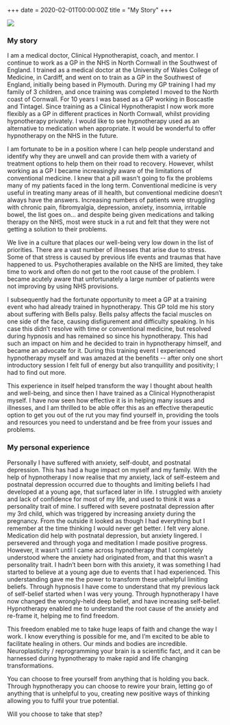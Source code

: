 +++
date = 2020-02-01T00:00:00Z
title = "My Story"
+++

![](/img/profile.jpg#inline)

### My story

I am a medical doctor, Clinical Hypnotherapist, coach, and mentor. I continue to work as a GP in the NHS in North Cornwall in the Southwest of England. I trained as a medical doctor at the University of Wales College of Medicine, in Cardiff, and went on to train as a GP in the Southwest of England, initially being based in Plymouth. During my GP training I had my family of 3 children, and once training was completed I moved to the North coast of Cornwall. For 10 years I was based as a GP working in Boscastle and Tintagel. Since training as a Clinical Hypnotherapist I now work more flexibly as a GP in different practices in North Cornwall, whilst providing hypnotherapy privately. I would like to see hypnotherapy used as an alternative to medication when appropriate. It would be wonderful to offer hypnotherapy on the NHS in the future.

I am fortunate to be in a position where I can help people understand and identify why they are unwell and can provide them with a variety of treatment options to help them on their road to recovery. However, whilst working as a GP I became increasingly aware of the limitations of conventional medicine. I knew that a pill wasn't going to fix the problems many of my patients faced in the long term. Conventional medicine is very useful in treating many areas of ill health, but conventional medicine doesn’t always have the answers. Increasing numbers of patients were struggling with chronic pain, fibromyalgia, depression, anxiety, insomnia, irritable bowel, the list goes on… and despite being given medications and talking therapy on the NHS, most were stuck in a rut and felt that they were not getting a solution to their problems.

We live in a culture that places our well-being very low down in the list of priorities. There are a vast number of illnesses that arise due to stress. Some of that stress is caused by previous life events and traumas that have happened to us. Psychotherapies available on the NHS are limited, they take time to work and often do not get to the root cause of the problem. I became acutely aware that unfortunately a large number of patients were not improving by using NHS provisions.

I subsequently had the fortunate opportunity to meet a GP at a training event who had already trained in hypnotherapy. This GP told me his story about suffering with Bells palsy. Bells palsy affects the facial muscles on one side of the face, causing disfigurement and difficulty speaking. In his case this didn’t resolve with time or conventional medicine, but resolved during hypnosis and has remained so since his hypnotherapy. This had such an impact on him and he decided to train in hypnotherapy himself, and became an advocate for it. During this training event I experienced hypnotherapy myself and was amazed at the benefits -- after only one short introductory session I felt full of energy but also tranquillity and positivity; I had to find out more.

This experience in itself helped transform the way I thought about health and well-being, and since then I have trained as a Clinical Hypnotherapist myself. I have now seen how effective it is in helping many issues and illnesses, and I am thrilled to be able offer this as an effective therapeutic option to get you out of the rut you may find yourself in, providing the tools and resources you need to understand and be free from your issues and problems.

### My personal experience

Personally I have suffered with anxiety, self-doubt, and postnatal depression. This has had a huge impact on myself and my family. With the help of hypnotherapy I now realise that my anxiety, lack of self-esteem and postnatal depression occurred due to thoughts and limiting beliefs I had developed at a young age, that surfaced later in life. I struggled with anxiety and lack of confidence for most of my life, and used to think it was a personality trait of mine. I suffered with severe postnatal depression after my 3rd child, which was triggered by increasing anxiety during the pregnancy. From the outside it looked as though I had everything but I remember at the time thinking I would never get better. I felt very alone. Medication did help with postnatal depression, but anxiety lingered. I persevered and through yoga and meditation I made positive progress. However, it wasn’t until I came across hypnotherapy that I completely understood where the anxiety had originated from, and that this wasn’t a personality trait. I hadn’t been born with this anxiety, it was something I had started to believe at a young age due to events that I had experienced. This understanding gave me the power to transform these unhelpful limiting beliefs. Through hypnosis I have come to understand that my previous lack of self-belief started when I was very young. Through hypnotherapy I have now changed the wrongly-held deep belief, and have increasing self-belief. Hypnotherapy enabled me to understand the root cause of the anxiety and re-frame it, helping me to find freedom.

This freedom enabled me to take huge leaps of faith and change the way I work. I know everything is possible for me, and I’m excited to be able to facilitate healing in others. Our minds and bodies are incredible. Neuroplasticity / reprogramming your brain is a scientific fact, and it can be harnessed during hypnotherapy to make rapid and life changing transformations.

You can choose to free yourself from anything that is holding you back. Through hypnotherapy you can choose to rewire your brain, letting go of anything that is unhelpful to you, creating new positive ways of thinking allowing you to fulfil your true potential.

Will you choose to take that step?
